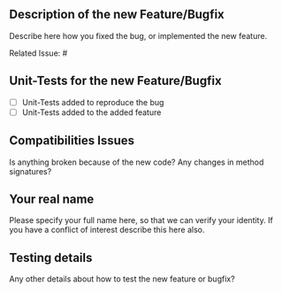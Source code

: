 ## Description of the new Feature/Bugfix

Describe here how you fixed the bug, or implemented the new feature.

Related Issue: #

## Unit-Tests for the new Feature/Bugfix

- [ ] Unit-Tests added to reproduce the bug
- [ ] Unit-Tests added to the added feature

## Compatibilities Issues

Is anything broken because of the new code? Any changes in method signatures?

## Your real name
Please specify your full name here, so that we can verify your identity. 
If you have a conflict of interest describe this here also.

## Testing details

Any other details about how to test the new feature or bugfix?

